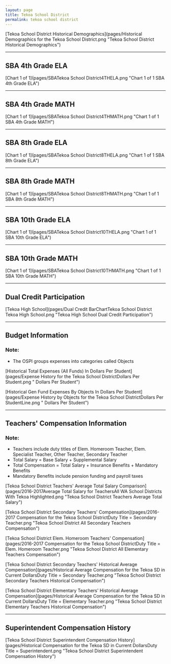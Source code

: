 ```yaml
---
layout: page
title: Tekoa School District
permalink: tekoa school district
---
```



[Tekoa School District Historical Demographics](pages/Historical Demographics for the Tekoa School District.png "Tekoa School District Historical Demographics")

___

## SBA 4th Grade ELA

[Chart 1 of 1](pages/SBATekoa School District4THELA.png "Chart 1 of 1 SBA 4th Grade ELA")


___

## SBA 4th Grade MATH

[Chart 1 of 1](pages/SBATekoa School District4THMATH.png "Chart 1 of 1 SBA 4th Grade MATH")


___

## SBA 8th Grade ELA

[Chart 1 of 1](pages/SBATekoa School District8THELA.png "Chart 1 of 1 SBA 8th Grade ELA")


___

## SBA 8th Grade MATH

[Chart 1 of 1](pages/SBATekoa School District8THMATH.png "Chart 1 of 1 SBA 8th Grade MATH")


___

## SBA 10th Grade ELA

[Chart 1 of 1](pages/SBATekoa School District10THELA.png "Chart 1 of 1 SBA 10th Grade ELA")


___

## SBA 10th Grade MATH

[Chart 1 of 1](pages/SBATekoa School District10THMATH.png "Chart 1 of 1 SBA 10th Grade MATH")


___

## Dual Credit Participation

[Tekoa High School](pages/Dual Credit BarChartTekoa School District Tekoa High School.png "Tekoa High School Dual Credit Participation")


___

## Budget Information
### Note:
- The OSPI groups expenses into categories called Objects

[Historical Total Expenses (All Funds) In Dollars Per Student](pages/Expense History for the Tekoa School DistrictDollars Per Student.png " Dollars Per Student")

[Historical Gen Fund Expenses By Objects In Dollars Per Student](pages/Expense History by Objects for the Tekoa School DistrictDollars Per StudentLine.png " Dollars Per Student")


___

## Teachers' Compensation Information
### Note:
- Teachers include duty titles of Elem. Homeroom Teacher, Elem. Specialist Teacher, Other Teacher, Secondary Teacher
- Total Salary = Base Salary + Supplemental Salary
- Total Compensation = Total Salary + Insurance Benefits + Mandatory Benefits
- Mandatory Benefits include pension funding and payroll taxes

[Tekoa School District Teachers' Average Total Salary Comparison](pages/2016-2017Average Total Salary for TeachersAll WA School Districts With Tekoa Highlighted.png "Tekoa School District Teachers Average Total Salary")

[Tekoa School District Secondary Teachers' Compensation](pages/2016-2017 Compensation for the Tekoa School DistrictDuty Title = Secondary Teacher.png "Tekoa School District All Secondary Teachers Compensation")

[Tekoa School District Elem. Homeroom Teachers' Compensation](pages/2016-2017 Compensation for the Tekoa School DistrictDuty Title = Elem. Homeroom Teacher.png "Tekoa School District All Elementary Teachers Compensation")

[Tekoa School District Secondary Teachers' Historical Average Compensation](pages/Historical Average Compensation for the Tekoa SD in Current DollarsDuty Title = Secondary Teacher.png "Tekoa School District Secondary Teachers Historical Compensation")

[Tekoa School District Elementary Teachers' Historical Average Compensation](pages/Historical Average Compensation for the Tekoa SD in Current DollarsDuty Title = Elementary Teacher.png "Tekoa School District Elementary Teachers Historical Compensation")


___

## Superintendent Compensation History

[Tekoa School District Superintendent Compensation History](pages/Historical Compensation for the Tekoa SD in Current DollarsDuty Title = Superintendent.png "Tekoa School District Superintendent Compensation History")

